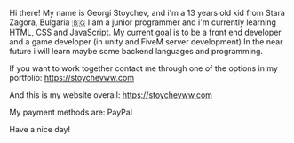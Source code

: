 Hi there! My name is Georgi Stoychev, and i'm a 13 years old kid from Stara Zagora, Bulgaria 🇧🇬
I am a junior programmer and i'm currently learning HTML, CSS and JavaScript. My current goal is to be a front end developer and a game developer (in unity and FiveM server development) In the near future i will learn maybe some backend languages and programming.

If you want to work together contact me through one of the options in my portfolio: https://stoychevww.com

And this is my website overall:
https://stoychevww.com

My payment methods are:
PayPal

Have a nice day!




<!---
Monst3ra1337/Monst3ra1337 is a ✨ special ✨ repository because its `README.md` (this file) appears on your GitHub profile.
You can click the Preview link to take a look at your changes.
--->
